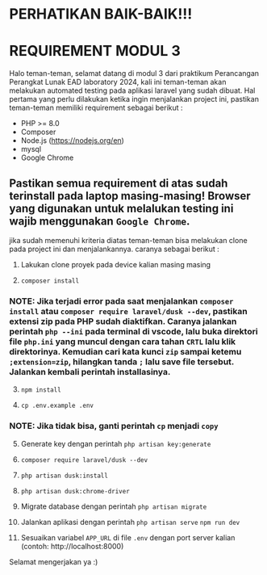 # PERHATIKAN BAIK-BAIK!!!

# REQUIREMENT MODUL 3
Halo teman-teman, selamat datang di modul 3 dari praktikum Perancangan Perangkat Lunak EAD laboratory 2024, kali ini teman-teman akan melakukan automated testing pada aplikasi laravel yang sudah dibuat. Hal pertama yang perlu dilakukan ketika ingin menjalankan project ini, pastikan teman-teman memiliki requirement sebagai berikut :

- PHP >= 8.0
- Composer
- Node.js (https://nodejs.org/en)
- mysql
- Google Chrome

## Pastikan semua requirement di atas sudah terinstall pada laptop masing-masing! Browser yang digunakan untuk melalukan testing ini wajib menggunakan `Google Chrome`.

jika sudah memenuhi kriteria diatas teman-teman bisa melakukan clone pada project ini dan menjalankannya. caranya sebagai berikut :

1. Lakukan clone proyek pada device kalian masing masing   

2. `composer install`

### NOTE: Jika terjadi error pada saat menjalankan `composer install` atau `composer require laravel/dusk --dev`, pastikan extensi zip pada PHP sudah diaktifkan. Caranya jalankan perintah `php --ini` pada terminal di vscode, lalu buka direktori file `php.ini` yang muncul dengan cara tahan `CRTL` lalu klik direktorinya. Kemudian cari kata kunci `zip` sampai ketemu `;extension=zip`, hilangkan tanda `;` lalu save file tersebut. Jalankan kembali perintah installasinya.

3. `npm install`

4. `cp .env.example .env`

### NOTE: Jika tidak bisa, ganti perintah `cp` menjadi `copy`

5. Generate key dengan perintah `php artisan key:generate`

6. `composer require laravel/dusk --dev`

7. `php artisan dusk:install`

8. `php artisan dusk:chrome-driver`

9. Migrate database dengan perintah 
`php artisan migrate`

10. Jalankan aplikasi dengan perintah 
`php artisan serve`
`npm run dev`

11. Sesuaikan variabel `APP_URL` di file `.env` dengan port server kalian (contoh: http://localhost:8000)

Selamat mengerjakan ya :)
